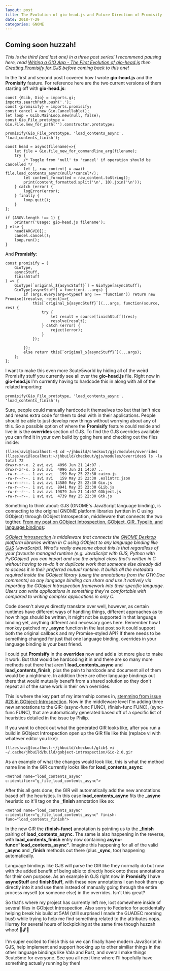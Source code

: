 ```yaml
---
layout: post
title: The Evolution of gio-head.js and Future Direction of Promisify
date: 2018-7-29
categories: GNOME
---
```


## Coming soon huzzah!

*This is the third (and last one) in a three post series! I recommend pausing here, read [Writing a GIO App - The First Evolution of gio-head.js](https://avizajac.com/gnome/2018/07/29/creating-gio-head.html) then [Creating Promisify for GJS](https://avizajac.com/gnome/2018/07/29/creating-promisify.html) before coming back to this one!*

In the first and second post I covered how I wrote **gio-head.js** and the **Promisify** feature. For reference here are the two current versions of them starting off with **gio-head.js**:

```
const {GLib, Gio} = imports.gi;
imports.searchPath.push('.');
const {promisify} = imports.promisify;
const cancel = new Gio.Cancellable();
let loop = GLib.MainLoop.new(null, false);
const Gio_File_prototype = Gio.File.new_for_path('').constructor.prototype;

promisify(Gio_File_prototype, 'load_contents_async', 'load_contents_finish');

const head = async(filename)=>{
    let file = Gio.file_new_for_commandline_arg(filename);
    try {
        /* Toggle from 'null' to 'cancel' if operation should be cancelled */
        let [, raw_content] = await file.load_contents_async(null/*cancel*/);
        let content_formatted = raw_content.toString();
        print(content_formatted.split('\n', 10).join('\n'));
    } catch (error) {
        logError(error);
    } finally {
        loop.quit();
    }
};

if (ARGV.length !== 1) {
    printerr('Usage: gio-head.js filename');
} else {
    head(ARGV[0]);
    cancel.cancel();
    loop.run();
}
```


And **Promisify**:

```
const promisify = (
    GioType,
    asyncStuff,
    finishStuff
) => {
    GioType[`original_${asyncStuff}`] = GioType[asyncStuff];
    GioType[asyncStuff] = function(...args) {
        if (args.every(arg=>typeof arg !== 'function')) return new Promise((resolve, reject)=>{
            this[`original_${asyncStuff}`](...args, function(source, res) {
                try {
                    let result = source[finishStuff](res);
                    resolve(result);
                } catch (error) {
                    reject(error);
                }
            });
            
        });
        else return this[`original_${asyncStuff}`](...args);
    };
};
```

I want to make this even more 3cute5world by hiding all of the weird Promisify stuff you currently see all over the **gio-head.js** file. Right now in **gio-head.js** I'm currently having to hardcode this in along with all of the related importing:

```
promisify(Gio_File_prototype, 'load_contents_async', 'load_contents_finish');
```

Sure, people could manually hardcode it themselves too but that isn't nice and means extra code for them to deal with in their applications. People should be able to just develop new things without worrying about any of this. So a possible option of where the **Promisify** feature could reside and live in is the **overrides** section of GJS. To find the GJS overrides available you can find it in your own build by going here and checking out the files inside:

```
(llzes)avi@localhost:~$ cd ~/jhbuild/checkout/gjs/modules/overrides
(llzes)avi@localhost:~/jhbuild/checkout/gjs/modules/overrides$ ls -la
total 72
drwxr-xr-x. 2 avi avi  4096 Jun 21 14:07 .
drwxr-xr-x. 5 avi avi  4096 Jun 21 14:07 ..
-rw-r--r--. 1 avi avi   199 May 25 22:30 cairo.js
-rw-r--r--. 1 avi avi   159 May 25 22:30 .eslintrc.json
-rw-r--r--. 1 avi avi 14580 May 25 22:30 Gio.js
-rw-r--r--. 1 avi avi  8941 May 25 22:30 GLib.js
-rw-r--r--. 1 avi avi 19879 Jun 21 14:07 GObject.js
-rw-r--r--. 1 avi avi  4739 May 25 22:30 Gtk.js
```

Something to think about: GJS (GNOME's JavaScript language binding), is connecting to the original GNOME platform libraries (written in C using GObject) through GObject Introspection, middleware that connects the two togther. [From my post on GObject Introspection, GObject, GIR, Typelib, and language bindings](https://avizajac.com/gnome/2018/05/22/aboard-the-gi-train.html):

*[GObject Introspection](https://gitlab.gnome.org/GNOME/gobject-introspection/tree/master) is middleware that connects the [GNOME Desktop](https://www.gnome.org/) platform libraries written in C using GObject to any language binding like [GJS](https://gitlab.gnome.org/GNOME/gjs/tree/master/gjs) (JavaScript). What's really awesome about this is that regardless of your favourite managed runtime (e.g. JavaScript with GJS, Python with PyGObject) you can import and use the original class that's written in C without having to re-do it or duplicate work that someone else already did to access it in their preferred mutual runtime. It builds all the metadata required inside the GObject library (using the annotations from the GTK-Doc comments) so any language binding can share and use it natively via importing the GObject Introspection framework into their specific language. Users can write applications in something they're comfortable with compared to writing complex applications in only C.*

Code doesn't always directly translate over well, however, as certain runtimes have different ways of handling things, different approaches as to how things should be written, it might not be supported in that language binding yet, anything different and necessary goes here. Remember how I monkey patched my **_async** function in the last post so it could support both the original callback and my Promise-styled API? If there needs to be something changed for just that one language binding, overrides in your language binding is your best friend.

I could put **Promisify** in the **overrides** now and add a lot more glue to make it work. But that would be hardcoding it in and there are so many more methods out there that aren't **load_contents_async** and **load_contents_finish**, plus the pain to hardcode and document all of them would be a nightmare. In addition there are other language bindings out there that would mutually benefit from a shared solution so they don't repeat all of the same work in their own overrides.

This is where the key part of my internship comes in, [stemming from issue #28 in GObject-Introspection](https://gitlab.gnome.org/GNOME/gobject-introspection/issues/28#note_75381). Now in the middleware level I'm adding three new annotations to the GIR: (async-func FUNC), (finish-func FUNC), (sync-func FUNC), that are automatically generated based off of a specific list of heuristics detailed in the issue by Philip.

If you want to check out what the generated GIR looks like, after you run a build in GObject Introspection open up the GIR file like this (replace vi with whatever editor you like):

```
(llzes)avi@localhost:~/jhbuild/checkout/glib$ vi ~/.cache/jhbuild/build/gobject-introspection/Gio-2.0.gir
```

As an example of what the changes would look like, this is what the method name line in the GIR currently looks like for **load_contents_async**:

```
<method name="load_contents_async"
c:identifier="g_file_load_contents_async">
```

After this all gets done, the GIR will automatically add the new annotations based off the heuristics. In this case **load_contents_async** fits the **_async** heuristic so it'll tag on the **_finish** annotation like so:

```
<method name="load_contents_async"
c:identifier="g_file_load_contents_async" finish-func="load_contents_finish">
```

In the new GIR the **(finish-func)** annotation is pointing us to the **_finish** pairing of **load_contents_async**. The same is also happening in the reverse, with **load_contents_finish** entry now containing **async-func="load_contents_async"**. Imagine this happening for all of the valid **_async** and **_finish** methods out there (plus **_sync**, too) happening automatically.

Language bindings like GJS will parse the GIR like they normally do but now with the added benefit of being able to directly hook onto these annotations for their own purpose. As an example in GJS right now in **Promisify** I have **asyncStuff** and **finishStuff**, with these new annotations I can hook them up directly into it and use them instead of manually going through the entire process myself (or someone else) in the overrides. Isn't this great?

So that's where my project has currently left me, lost somewhere inside of several files in GObject Introspection. Also sorry to Federico for accidentally helping break his build at 5AM (still surprised I made the GUADEC morning bus!) while trying to help me find something related to the attributes oops. Hurray for several hours of lockpicking at the same time though huzzah whoo! 🐰🔓✨

I'm super excited to finish this so we can finally have modern JavaScript in GJS, help implement and support hooking up to other similiar things in the other language bindings like Vala and Rust, and overall make things 3cute5me for everyone. See you all next time where I'll hopefully have something actually running by then!